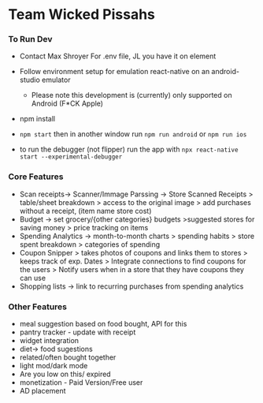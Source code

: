 # Team Wicked Pissahs
 


### To Run Dev
+ Contact Max Shroyer For .env file, JL you have it on element

+ Follow environment setup for emulation react-native on an android-studio emulator
   - Please note this development is (currently) only supported on Android (F*CK Apple)
+ npm install
+ `npm start` then in another window run `npm run android` or `npm run ios` 

+ to run the debugger (not flipper) run the app with `npx react-native start --experimental-debugger`


### Core Features
+ Scan receipts-> Scanner/Immage Parssing -> Store Scanned Receipts > table/sheet breakdown > access to the original image > add purchases without a receipt, (item name store cost)
+ Budget -> set grocery/{other categories} budgets >suggested stores for saving money > price tracking on items
+ Spending Analytics -> month-to-month charts > spending habits > store spent breakdown > categories of spending 
+ Coupon Snipper > takes photos of coupons and links them to stores > keeps track of exp. Dates  > Integrate connections to find coupons for the users > Notify users when in a store that they 	have coupons they can use
+ Shopping lists -> link to recurring purchases from spending analytics 


### Other Features
+ meal suggestion based on food bought, API for this 
+ pantry tracker - update with receipt
+ widget integration
+ diet-> food sugestions
+ related/often bought together
+ light mod/dark mode
+ Are you low on this/ expired 
+ monetization - Paid Version/Free user 
+ AD placement 

